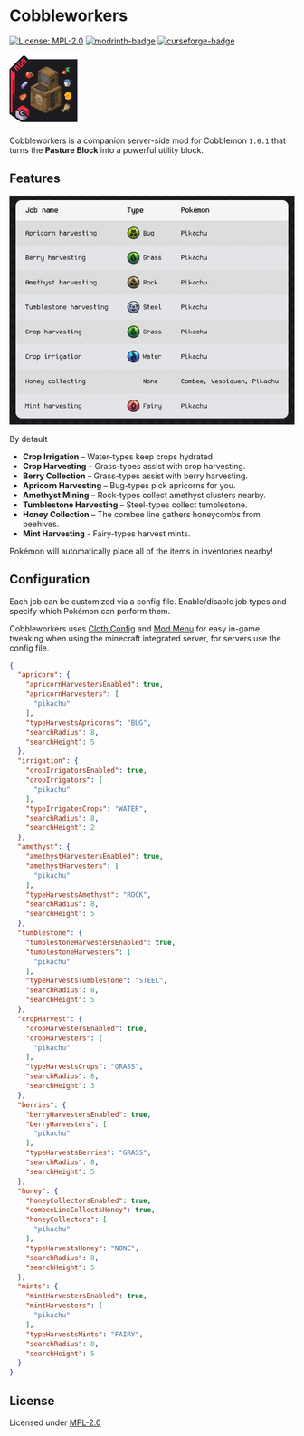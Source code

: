 # Cobbleworkers

[![License: MPL-2.0](https://img.shields.io/badge/License-MPL_2.0-brightgreen.svg?style=flat-square)](https://opensource.org/licenses/MPL-2.0)
[![modrinth-badge](https://img.shields.io/modrinth/dt/cobbleworkers?label=Modrinth&logo=Modrinth&style=flat-square)](https://modrinth.com/mod/cobbleworkers/versions)
[![curseforge-badge](https://img.shields.io/curseforge/dt/1296055?style=flat-square&logo=curseforge&label=CurseForge)](https://minecraft.curseforge.com/projects/1296055/files)

![cobbleworkers-icon](/src/main/resources/assets/cobbleworkers/icon.png)

Cobbleworkers is a companion server-side mod for Cobblemon `1.6.1` that turns the **Pasture Block** into a powerful utility block.

## Features

![cobbleworkers-infographic](src/main/resources/assets/cobbleworkers/infographic/infographic.png)

By default
- **Crop Irrigation** – Water-types keep crops hydrated.
- **Crop Harvesting** – Grass-types assist with crop harvesting.
- **Berry Collection** – Grass-types assist with berry harvesting.
- **Apricorn Harvesting** – Bug-types pick apricorns for you.
- **Amethyst Mining** – Rock-types collect amethyst clusters nearby.
- **Tumblestone Harvesting** – Steel-types collect tumblestone.
- **Honey Collection** – The combee line gathers honeycombs from beehives.
- **Mint Harvesting** - Fairy-types harvest mints.

Pokémon will automatically place all of the items in inventories nearby!

## Configuration
Each job can be customized via a config file. Enable/disable job types and specify which Pokémon can perform them.

Cobbleworkers uses [Cloth Config](https://www.curseforge.com/minecraft/mc-mods/cloth-config) and [Mod Menu](https://www.curseforge.com/minecraft/mc-mods/modmenu) for easy in-game tweaking
when using the minecraft integrated server, for servers use the config file.

```json
{
  "apricorn": {
    "apricornHarvestersEnabled": true,
    "apricornHarvesters": [
      "pikachu"
    ],
    "typeHarvestsApricorns": "BUG",
    "searchRadius": 8,
    "searchHeight": 5
  },
  "irrigation": {
    "cropIrrigatorsEnabled": true,
    "cropIrrigators": [
      "pikachu"
    ],
    "typeIrrigatesCrops": "WATER",
    "searchRadius": 8,
    "searchHeight": 2
  },
  "amethyst": {
    "amethystHarvestersEnabled": true,
    "amethystHarvesters": [
      "pikachu"
    ],
    "typeHarvestsAmethyst": "ROCK",
    "searchRadius": 8,
    "searchHeight": 5
  },
  "tumblestone": {
    "tumblestoneHarvestersEnabled": true,
    "tumblestoneHarvesters": [
      "pikachu"
    ],
    "typeHarvestsTumblestone": "STEEL",
    "searchRadius": 8,
    "searchHeight": 5
  },
  "cropHarvest": {
    "cropHarvestersEnabled": true,
    "cropHarvesters": [
      "pikachu"
    ],
    "typeHarvestsCrops": "GRASS",
    "searchRadius": 8,
    "searchHeight": 3
  },
  "berries": {
    "berryHarvestersEnabled": true,
    "berryHarvesters": [
      "pikachu"
    ],
    "typeHarvestsBerries": "GRASS",
    "searchRadius": 8,
    "searchHeight": 5
  },
  "honey": {
    "honeyCollectorsEnabled": true,
    "combeeLineCollectsHoney": true,
    "honeyCollectors": [
      "pikachu"
    ],
    "typeHarvestsHoney": "NONE",
    "searchRadius": 8,
    "searchHeight": 5
  },
  "mints": {
    "mintHarvestersEnabled": true,
    "mintHarvesters": [
      "pikachu"
    ],
    "typeHarvestsMints": "FAIRY",
    "searchRadius": 8,
    "searchHeight": 5
  }
}
```

## License
Licensed under [MPL-2.0](https://mozilla.org/MPL/2.0/)
